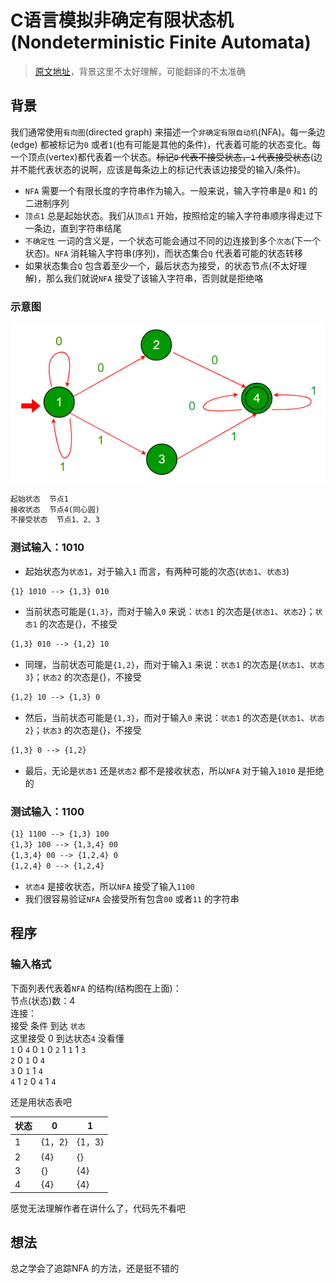 # C语言模拟非确定有限状态机(Nondeterministic Finite Automata)  

> [原文地址](https://www.geeksforgeeks.org/c-program-to-simulate-nondeterministic-finite-automata-nfa/)，背景这里不太好理解，可能翻译的不太准确

## 背景  

我们通常使用`有向图`(directed graph) 来描述一个`非确定有限自动机`(NFA)。每一条边(edge) 都被标记为`0` 或者`1`(也有可能是其他的条件)，代表着可能的状态变化。每一个顶点(vertex)都代表着一个状态。~~标记`0` 代表不接受状态，`1` 代表接受状态~~(边并不能代表状态的说啊，应该是每条边上的标记代表该边接受的输入/条件)。  

- `NFA` 需要一个有限长度的字符串作为输入。一般来说，输入字符串是`0` 和`1` 的二进制序列  
- `顶点1` 总是起始状态。我们从`顶点1` 开始，按照给定的输入字符串顺序得走过下一条边，直到字符串结尾  
- `不确定性` 一词的含义是，一个状态可能会通过不同的边连接到多个`次态`(下一个状态)。`NFA` 消耗输入字符串(序列)，而状态集合`Q` 代表着可能的状态转移  
- 如果状态集合`Q` 包含着至少一个，最后状态为接受，的状态节点(不太好理解)，那么我们就说`NFA` 接受了该输入字符串，否则就是拒绝咯  

### 示意图  

![nfa](nfa.png)  

```txt
起始状态  节点1
接收状态  节点4(同心圆)
不接受状态  节点1、2、3
```

### 测试输入：1010  

- 起始状态为`状态1`，对于输入`1` 而言，有两种可能的次态(`状态1`、`状态3`)  

```txt
{1} 1010 --> {1,3} 010
```

- 当前状态可能是`{1,3}`，而对于输入`0` 来说：`状态1` 的次态是{`状态1`、`状态2`}；`状态1` 的次态是{}，不接受  

```txt
{1,3} 010 --> {1,2} 10
```

- 同理，当前状态可能是`{1,2}`，而对于输入`1` 来说：`状态1` 的次态是{`状态1`、`状态3`}；`状态2` 的次态是{}，不接受  

```txt
{1,2} 10 --> {1,3} 0
```

- 然后，当前状态可能是`{1,3}`，而对于输入`0` 来说：`状态1` 的次态是{`状态1`、`状态2`}；`状态3` 的次态是{}，不接受  

```txt
{1,3} 0 --> {1,2}
```

- 最后，无论是`状态1` 还是`状态2` 都不是接收状态，所以`NFA` 对于输入`1010` 是拒绝的  

### 测试输入：1100  

```txt
{1} 1100 --> {1,3} 100
{1,3} 100 --> {1,3,4} 00
{1,3,4} 00 --> {1,2,4} 0
{1,2,4} 0 --> {1,2,4}
```

- `状态4` 是接收状态，所以`NFA` 接受了输入`1100`  
- 我们很容易验证`NFA` 会接受所有包含`00` 或者`11` 的字符串  

## 程序  

### 输入格式  

下面列表代表着`NFA` 的结构(结构图在上面)：  
节点(状态)数：4  
连接：  
接受 条件 到达 `状态`  
这里接受 0 到达状态`4` 没看懂  
`1` 0 `4` 0 `1` 0 `2` 1 `1` 1 `3`  
`2` 0 `1` 0 `4`  
`3` 0 `1` 1 `4`  
`4` 1 `2` 0 `4` 1 `4`  

还是用状态表吧  

状态|0|1  
---|---|---
1|{1，2}|{1，3}
2|{4}|{}
3|{}|{4}
4|{4}|{4}  

感觉无法理解作者在讲什么了，代码先不看吧  

## 想法  

总之学会了追踪NFA 的方法，还是挺不错的
